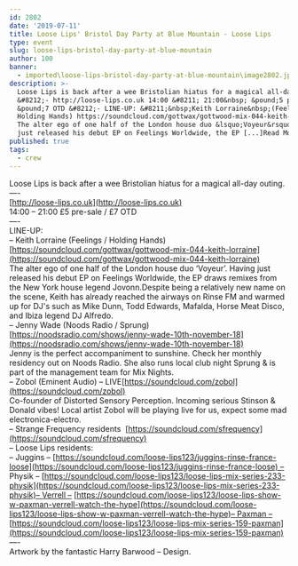 ```yaml
---
id: 2802
date: '2019-07-11'
title: Loose Lips' Bristol Day Party at Blue Mountain - Loose Lips
type: event
slug: loose-lips-bristol-day-party-at-blue-mountain
author: 100
banner:
  - imported\loose-lips-bristol-day-party-at-blue-mountain\image2802.jpeg
description: >-
  Loose Lips is back after a wee Bristolian hiatus for a magical all-day outing.
  &#8212;- http://loose-lips.co.uk 14:00 &#8211; 21:00&nbsp; &pound;5 pre-sale /
  &pound;7 OTD &#8212;- LINE-UP: &#8211;&nbsp;Keith Lorraine&nbsp;(Feelings /
  Holding Hands) https://soundcloud.com/gottwax/gottwood-mix-044-keith-lorraine
  The alter ego of one half of the London house duo &lsquo;Voyeur&rsquo;. Having
  just released his debut EP on Feelings Worldwide, the EP [...]Read More...
published: true
tags:
  - crew
---
```

Loose Lips is back after a wee Bristolian hiatus for a magical all-day outing.  
—-  
[http://loose-lips.co.uk](http://loose-lips.co.uk)  
14:00 – 21:00 £5 pre-sale / £7 OTD  
—-  
LINE-UP:  
– Keith Lorraine (Feelings / Holding Hands)[https://soundcloud.com/gottwax/gottwood-mix-044-keith-lorraine](https://soundcloud.com/gottwax/gottwood-mix-044-keith-lorraine)  
The alter ego of one half of the London house duo ‘Voyeur’. Having just released his debut EP on Feelings Worldwide, the EP draws remixes from the New York house legend Jovonn.Despite being a relatively new name on the scene, Keith has already reached the airways on Rinse FM and warmed up for DJ's such as Mike Dunn, Todd Edwards, Mafalda, Horse Meat Disco, and Ibiza legend DJ Alfredo.   
– Jenny Wade (Noods Radio / Sprung)[https://noodsradio.com/shows/jenny-wade-10th-november-18](https://noodsradio.com/shows/jenny-wade-10th-november-18)  
Jenny is the perfect accompaniment to sunshine. Check her monthly residency out on Noods Radio. She also runs local club night Sprung & is part of the management team for Mix Nights.  
– Zobol (Eminent Audio) – LIVE[https://soundcloud.com/zobol](https://soundcloud.com/zobol)  
Co-founder of Distorted Sensory Perception. Incoming serious Stinson & Donald vibes! Local artist Zobol will be playing live for us, expect some mad electronica-electro.  
– Strange Frequency residents  [https://soundcloud.com/sfrequency](https://soundcloud.com/sfrequency)  
– Loose Lips residents:   
– Juggins – [https://soundcloud.com/loose-lips123/juggins-rinse-france-loose](https://soundcloud.com/loose-lips123/juggins-rinse-france-loose) – Physik – [https://soundcloud.com/loose-lips123/loose-lips-mix-series-233-physik](https://soundcloud.com/loose-lips123/loose-lips-mix-series-233-physik)– Verrell – [https://soundcloud.com/loose-lips123/loose-lips-show-w-paxman-verrell-watch-the-hype](https://soundcloud.com/loose-lips123/loose-lips-show-w-paxman-verrell-watch-the-hype)– Paxman – [https://soundcloud.com/loose-lips123/loose-lips-mix-series-159-paxman](https://soundcloud.com/loose-lips123/loose-lips-mix-series-159-paxman)  
—-   
Artwork by the fantastic Harry Barwood – Design.
